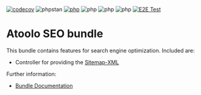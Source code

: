 [![codecov](https://codecov.io/gh/sitepark/atoolo-seo-bundle/graph/badge.svg?token=0acTkVu6xq)](https://codecov.io/gh/sitepark/atoolo-seo-bundle)
![phpstan](https://img.shields.io/badge/PHPStan-level%209-brightgreen)
[![php](https://img.shields.io/badge/PHP-8.1-yellow)](## "is no longer checked automatically")
![php](https://img.shields.io/badge/PHP-8.2-blue)
![php](https://img.shields.io/badge/PHP-8.3-blue)
![php](https://img.shields.io/badge/PHP-8.4-blue)
[![E2E Test](https://github.com/sitepark/atoolo-e2e-test/actions/workflows/e2e-test.yml/badge.svg)](https://github.com/sitepark/atoolo-e2e-test/actions/workflows/e2e-test.yml)

# Atoolo SEO bundle

This bundle contains features for search engine optimization. Included are:

-   Controller for providing the [Sitemap-XML](https://developers.google.com/search/docs/crawling-indexing/sitemaps/overview)

Further information:

-   [Bundle Documentation](https://sitepark.github.io/atoolo-docs/develop/bundles/seo/)
